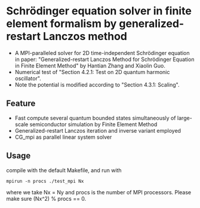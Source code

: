 Schrödinger equation solver in finite element formalism by generalized-restart Lanczos method
===
* A MPI-paralleled solver for 2D time-independent Schrödinger equation in paper: "Generalized-restart Lanczos Method for Schrödinger Equation in Finite Element Method" by Hantian Zhang and Xiaolin Guo.
* Numerical test of "Section 4.2.1: Test on 2D quantum harmonic oscillator".
* Note the potential is modified according to "Section 4.3.1: Scaling".

Feature
--------
* Fast compute several quantum bounded states simultaneously of large-scale semiconductor simulation by Finite Element Method
* Generalized-restart Lanczos iteration and inverse variant employed
* CG_mpi as parallel linear system solver


Usage
--------
compile with the default Makefile, and run with

	mpirun -n procs ./test_mpi Nx

where we take Nx = Ny and procs is the number of MPI processors. Please make sure (Nx^2) % procs == 0.

